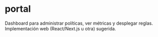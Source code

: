 # portal

Dashboard para administrar políticas, ver métricas y desplegar reglas. Implementación web (React/Next.js u otra) sugerida.
